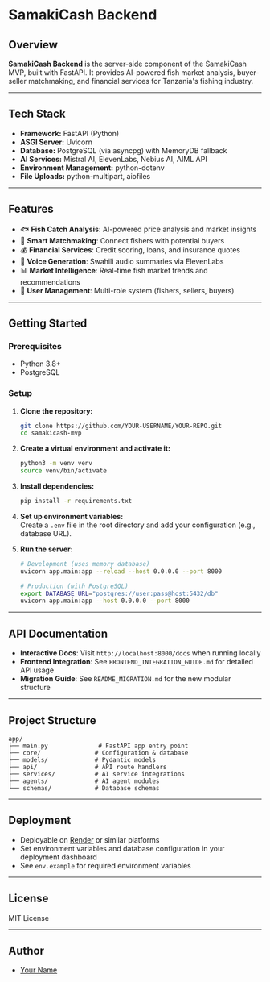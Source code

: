 # SamakiCash Backend

## Overview

**SamakiCash Backend** is the server-side component of the SamakiCash MVP, built with FastAPI. It provides AI-powered fish market analysis, buyer-seller matchmaking, and financial services for Tanzania's fishing industry.

---

## Tech Stack

- **Framework:** FastAPI (Python)
- **ASGI Server:** Uvicorn
- **Database:** PostgreSQL (via asyncpg) with MemoryDB fallback
- **AI Services:** Mistral AI, ElevenLabs, Nebius AI, AIML API
- **Environment Management:** python-dotenv
- **File Uploads:** python-multipart, aiofiles

---

## Features

- 🐟 **Fish Catch Analysis**: AI-powered price analysis and market insights
- 🤝 **Smart Matchmaking**: Connect fishers with potential buyers
- 💰 **Financial Services**: Credit scoring, loans, and insurance quotes
- 🎵 **Voice Generation**: Swahili audio summaries via ElevenLabs
- 📊 **Market Intelligence**: Real-time fish market trends and recommendations
- 🔐 **User Management**: Multi-role system (fishers, sellers, buyers)

---

## Getting Started

### Prerequisites

- Python 3.8+
- PostgreSQL

### Setup

1. **Clone the repository:**
   ```sh
   git clone https://github.com/YOUR-USERNAME/YOUR-REPO.git
   cd samakicash-mvp
   ```

2. **Create a virtual environment and activate it:**
   ```sh
   python3 -m venv venv
   source venv/bin/activate
   ```

3. **Install dependencies:**
   ```sh
   pip install -r requirements.txt
   ```

4. **Set up environment variables:**  
   Create a `.env` file in the root directory and add your configuration (e.g., database URL).

5. **Run the server:**
   ```sh
   # Development (uses memory database)
   uvicorn app.main:app --reload --host 0.0.0.0 --port 8000
   
   # Production (with PostgreSQL)
   export DATABASE_URL="postgres://user:pass@host:5432/db"
   uvicorn app.main:app --host 0.0.0.0 --port 8000
   ```

---

## API Documentation

- **Interactive Docs**: Visit `http://localhost:8000/docs` when running locally
- **Frontend Integration**: See `FRONTEND_INTEGRATION_GUIDE.md` for detailed API usage
- **Migration Guide**: See `README_MIGRATION.md` for the new modular structure

---

## Project Structure

```
app/
├── main.py              # FastAPI app entry point
├── core/               # Configuration & database
├── models/             # Pydantic models
├── api/                # API route handlers
├── services/           # AI service integrations
├── agents/             # AI agent modules
└── schemas/            # Database schemas
```

---

## Deployment

- Deployable on [Render](https://render.com/) or similar platforms
- Set environment variables and database configuration in your deployment dashboard
- See `env.example` for required environment variables

---

## License

MIT License

---

## Author

- [Your Name](https://github.com/YOUR-USERNAME)